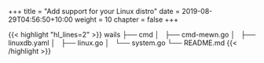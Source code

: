 +++
title = "Add support for your Linux distro"
date = 2019-08-29T04:56:50+10:00
weight = 10
chapter = false
+++


{{< highlight "hl_lines=2" >}}
wails
├── cmd
│   ├── cmd-mewn.go
│   ├── linuxdb.yaml
│   ├── linux.go
│   └── system.go
└── README.md
 {{< /highlight >}}